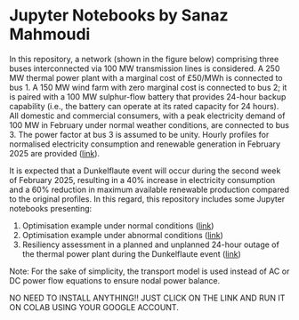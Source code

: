 # Jupyter Notebooks by Sanaz Mahmoudi
In this repository, a network (shown in the figure below) comprising three buses interconnected via 100 MW transmission lines is considered. A 250 MW thermal power plant with a marginal cost of £50/MWh is connected to bus 1. A 150 MW wind farm with zero marginal cost is connected to bus 2; it is paired with a 100 MW sulphur-flow battery that provides 24-hour backup capability (i.e., the battery can operate at its rated capacity for 24 hours). All domestic and commercial consumers, with a peak electricity demand of 100 MW in February under normal weather conditions, are connected to bus 3. The power factor at bus 3 is assumed to be unity. Hourly profiles for normalised electricity consumption and renewable generation in February 2025 are provided ([link](https://github.com/sanaz-mahmoudi/sanazmahmoudi/blob/main/Hourly%20Profiles.csv)).

It is expected that a Dunkelflaute event will occur during the second week of February 2025, resulting in a 40% increase in electricity consumption and a 60% reduction in maximum available renewable production compared to the original profiles. In this regard, this repository includes some Jupyter notebooks presenting:

1. Optimisation example under normal conditions ([link](https://github.com/sanaz-mahmoudi/sanazmahmoudi/blob/main/OperationUnderNormalConditions.ipynb))
2. Optimisation example under abnormal conditions ([link](https://github.com/sanaz-mahmoudi/sanazmahmoudi/blob/main/OperationUnderAbnormalConditions.ipynb))
3. Resiliency assessment in a planned and unplanned 24-hour outage of the thermal power plant during the Dunkelflaute event ([link](https://github.com/sanaz-mahmoudi/sanazmahmoudi/blob/main/OperationUnderAbnormalConditionsDuringanOutage.ipynb))

Note: For the sake of simplicity, the transport model is used instead of AC or DC power flow equations to ensure nodal power balance.

NO NEED TO INSTALL ANYTHING!! JUST CLICK ON THE LINK AND RUN IT ON COLAB USING YOUR GOOGLE ACCOUNT.


